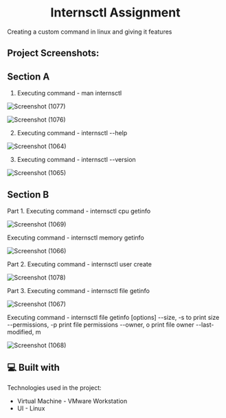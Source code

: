 <h1 align="center" id="title">Internsctl Assignment</h1>

<p id="description">Creating a custom command in linux and giving it features</p>


<h2>Project Screenshots:</h2>

<h2>Section A</h2>

1. Executing command - man internsctl

![Screenshot (1077)](https://github.com/harshap0202/xenonstack_task1/assets/116268106/078cc712-f7d6-41a6-abee-652977186702)

![Screenshot (1076)](https://github.com/harshap0202/xenonstack_task1/assets/116268106/4d4610bc-e01d-41cb-a1ab-b86dc805fc0c)


2. Executing command - internsctl --help

![Screenshot (1064)](https://github.com/harshap0202/xenonstack_task1/assets/116268106/239afddf-fd57-491b-adcf-94afd29b7e3e)


3. Executing command - internsctl --version

![Screenshot (1065)](https://github.com/harshap0202/xenonstack_task1/assets/116268106/cd135b05-891c-4586-a193-baebab3b2eec)


<h2>Section B</h2>

Part 1. Executing command - internsctl cpu getinfo

![Screenshot (1069)](https://github.com/harshap0202/xenonstack_task1/assets/116268106/24df2b40-0129-4d94-9808-1bd7e8c085f8)

Executing command - internsctl memory getinfo

![Screenshot (1066)](https://github.com/harshap0202/xenonstack_task1/assets/116268106/d80a96f9-fb1e-4a3d-96c3-32030e74bfc9)


Part 2. Executing command - internsctl user create <username>

![Screenshot (1078)](https://github.com/harshap0202/xenonstack_task1/assets/116268106/bd5bc2cb-25ca-4592-b1af-87695582d6ce)


Part 3. Executing command - internsctl file getinfo <file-name>

![Screenshot (1067)](https://github.com/harshap0202/xenonstack_task1/assets/116268106/53daf263-a47d-45b1-88f6-f6e2d5b70806)

Executing command - internsctl file getinfo [options] <file-name>
--size, -s to print size
--permissions, -p print file permissions
--owner, o print file owner
--last-modified, m

![Screenshot (1068)](https://github.com/harshap0202/xenonstack_task1/assets/116268106/891e9d78-14c5-44a9-89ae-e424a8eb3ae0)


  
  
<h2>💻 Built with</h2>

Technologies used in the project:

*   Virtual Machine - VMware Workstation
*   UI - Linux
